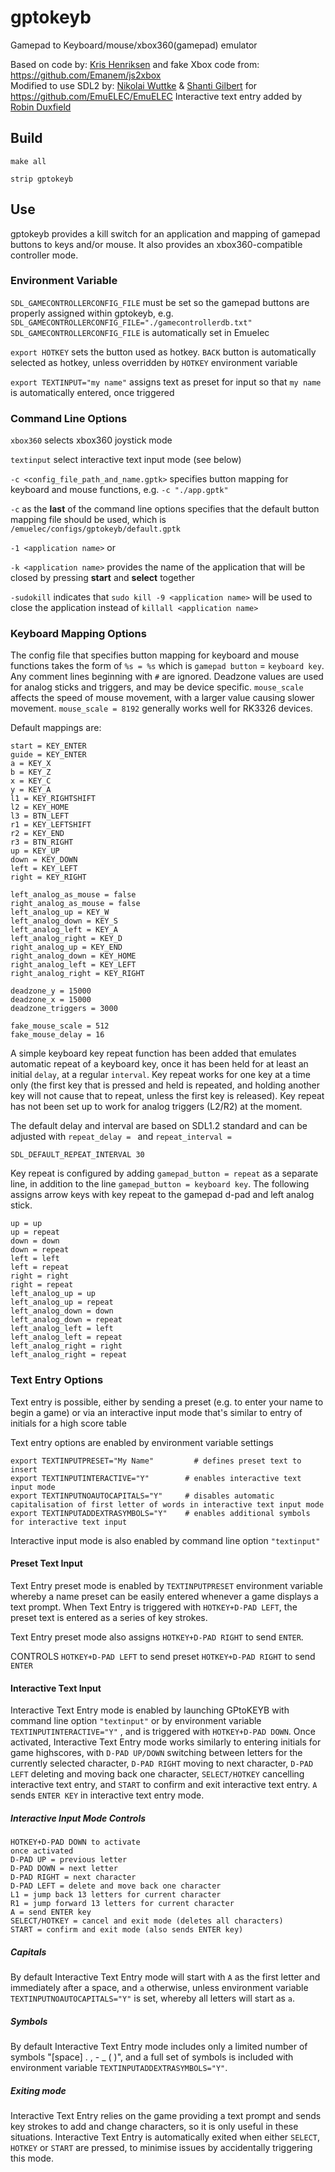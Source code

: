 # gptokeyb

Gamepad to Keyboard/mouse/xbox360(gamepad) emulator

Based on code by: [Kris Henriksen](https://github.com/krishenriksen/AnberPorts/tree/master/AnberPorts-Joystick) and fake Xbox code from: https://github.com/Emanem/js2xbox   
Modified to use SDL2 by: [Nikolai Wuttke](https://github.com/lethal-guitar) & [Shanti Gilbert](https://github.com/shantigilbert) for https://github.com/EmuELEC/EmuELEC
Interactive text entry added by [Robin Duxfield](https://github.com/romadu)

## Build
`make all`

`strip gptokeyb`

## Use
gptokeyb provides a kill switch for an application and mapping of gamepad buttons to keys and/or mouse. It also provides an xbox360-compatible controller mode.

### Environment Variable
`SDL_GAMECONTROLLERCONFIG_FILE` must be set so the gamepad buttons are properly assigned within gptokeyb, e.g. `SDL_GAMECONTROLLERCONFIG_FILE="./gamecontrollerdb.txt"`
`SDL_GAMECONTROLLERCONFIG_FILE` is automatically set in Emuelec

`export HOTKEY` sets the button used as hotkey. `BACK` button is automatically selected as hotkey, unless overridden by `HOTKEY` environment variable

`export TEXTINPUT="my name"` assigns text as preset for input so that `my name` is automatically entered, once triggered

### Command Line Options
`xbox360` selects xbox360 joystick mode

`textinput` select interactive text input mode (see below)

`-c <config_file_path_and_name.gptk>` specifies button mapping for keyboard and mouse functions, e.g. `-c "./app.gptk"`

`-c` as the **last** of the command line options specifies that the default button mapping file should be used, which is `/emuelec/configs/gptokeyb/default.gptk`

`-1 <application name>` or

`-k <application name>` provides the name of the application that will be closed by pressing **start** and **select** together

`-sudokill` indicates that `sudo kill -9 <application name>` will be used to close the application instead of `killall <application name>`

### Keyboard Mapping Options
The config file that specifies button mapping for keyboard and mouse functions takes the form of `%s = %s` which is `gamepad button` = `keyboard key`. Any comment lines beginning with `#` are ignored. Deadzone values are used for analog sticks and triggers, and may be device specific. `mouse_scale` affects the speed of mouse movement, with a larger value causing slower movement. `mouse_scale = 8192` generally works well for RK3326 devices.

Default mappings are:
```back = KEY_ESC
start = KEY_ENTER
guide = KEY_ENTER
a = KEY_X
b = KEY_Z
x = KEY_C
y = KEY_A
l1 = KEY_RIGHTSHIFT
l2 = KEY_HOME
l3 = BTN_LEFT
r1 = KEY_LEFTSHIFT
r2 = KEY_END
r3 = BTN_RIGHT
up = KEY_UP
down = KEY_DOWN
left = KEY_LEFT
right = KEY_RIGHT

left_analog_as_mouse = false
right_analog_as_mouse = false
left_analog_up = KEY_W
left_analog_down = KEY_S
left_analog_left = KEY_A
left_analog_right = KEY_D
right_analog_up = KEY_END
right_analog_down = KEY_HOME
right_analog_left = KEY_LEFT
right_analog_right = KEY_RIGHT

deadzone_y = 15000
deadzone_x = 15000
deadzone_triggers = 3000

fake_mouse_scale = 512
fake_mouse_delay = 16
```
A simple keyboard key repeat function has been added that emulates automatic repeat of a keyboard key, once it has been held for at least an initial `delay`, at a regular `interval`. Key repeat works for one key at a time only (the first key that is pressed and held is repeated, and holding another key will not cause that to repeat, unless the first key is released). Key repeat has not been set up to work for analog triggers (L2/R2) at the moment.

The default delay and interval are based on SDL1.2 standard and can be adjusted with `repeat_delay = ` and `repeat_interval = `
```SDL_DEFAULT_REPEAT_DELAY 500
SDL_DEFAULT_REPEAT_INTERVAL 30
```

Key repeat is configured by adding `gamepad_button = repeat` as a separate line, in addition to the line `gamepad_button = keyboard key`. The following assigns arrow keys with key repeat to the gamepad d-pad and left analog stick.
```
up = up
up = repeat
down = down
down = repeat
left = left
left = repeat
right = right
right = repeat
left_analog_up = up
left_analog_up = repeat
left_analog_down = down
left_analog_down = repeat
left_analog_left = left
left_analog_left = repeat
left_analog_right = right
left_analog_right = repeat
```

### Text Entry Options
Text entry is possible, either by sending a preset (e.g. to enter your name to begin a game) or via an interactive input mode that's similar to entry of initials for a high score table 

Text entry options are enabled by environment variable settings
```
export TEXTINPUTPRESET="My Name"         # defines preset text to insert
export TEXTINPUTINTERACTIVE="Y"        # enables interactive text input mode
export TEXTINPUTNOAUTOCAPITALS="Y"     # disables automatic capitalisation of first letter of words in interactive text input mode
export TEXTINPUTADDEXTRASYMBOLS="Y"    # enables additional symbols for interactive text input
```

Interactive input mode is also enabled by command line option `"textinput"`

#### Preset Text Input
Text Entry preset mode is enabled by `TEXTINPUTPRESET` environment variable whereby a name preset can be easily entered whenever a game displays a text prompt. When Text Entry is triggered with `HOTKEY+D-PAD LEFT`, the preset text is entered as a series of key strokes.

Text Entry preset mode also assigns `HOTKEY+D-PAD RIGHT` to send `ENTER`.

CONTROLS
`HOTKEY+D-PAD LEFT` to send preset
`HOTKEY+D-PAD RIGHT` to send `ENTER`

#### Interactive Text Input
Interactive Text Entry mode is enabled by launching GPtoKEYB with command line option `"textinput"` or by environment variable `TEXTINPUTINTERACTIVE="Y"` , and is triggered with `HOTKEY+D-PAD DOWN`. Once activated, Interactive Text Entry mode works similarly to entering initials for game highscores, with `D-PAD UP/DOWN` switching between letters for the currently selected character, `D-PAD RIGHT` moving to next character, `D-PAD LEFT` deleting and moving back one character, `SELECT/HOTKEY` cancelling interactive text entry, and `START` to confirm and exit interactive text entry. `A` sends `ENTER KEY` in interactive text entry mode.

##### Interactive Input Mode Controls
```
HOTKEY+D-PAD DOWN to activate
once activated
D-PAD UP = previous letter
D-PAD DOWN = next letter
D-PAD RIGHT = next character
D-PAD LEFT = delete and move back one character
L1 = jump back 13 letters for current character
R1 = jump forward 13 letters for current character
A = send ENTER key
SELECT/HOTKEY = cancel and exit mode (deletes all characters)
START = confirm and exit mode (also sends ENTER key)
```

##### Capitals
By default Interactive Text Entry mode will start with `A` as the first letter and immediately after a space, and `a` otherwise, unless environment variable `TEXTINPUTNOAUTOCAPITALS="Y"` is set, whereby all letters will start as `a`.

##### Symbols
By default Interactive Text Entry mode includes only a limited number of symbols "[space] . , - _ ( )", and a full set of symbols is included with environment variable `TEXTINPUTADDEXTRASYMBOLS="Y"`.

##### Exiting mode
Interactive Text Entry relies on the game providing a text prompt and sends key strokes to add and change characters, so it is only useful in these situations. Interactive Text Entry is automatically exited when either `SELECT`, `HOTKEY` or `START` are pressed, to minimise issues by accidentally triggering this mode.
